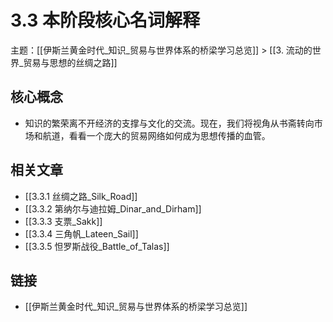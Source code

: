 # 3.3 本阶段核心名词解释

主题：[[伊斯兰黄金时代_知识_贸易与世界体系的桥梁学习总览]] > [[3. 流动的世界_贸易与思想的丝绸之路]]

## 核心概念

- 知识的繁荣离不开经济的支撑与文化的交流。现在，我们将视角从书斋转向市场和航道，看看一个庞大的贸易网络如何成为思想传播的血管。

## 相关文章

- [[3.3.1 丝绸之路_Silk_Road]]
- [[3.3.2 第纳尔与迪拉姆_Dinar_and_Dirham]]
- [[3.3.3 支票_Sakk]]
- [[3.3.4 三角帆_Lateen_Sail]]
- [[3.3.5 怛罗斯战役_Battle_of_Talas]]

## 链接

- [[伊斯兰黄金时代_知识_贸易与世界体系的桥梁学习总览]]
